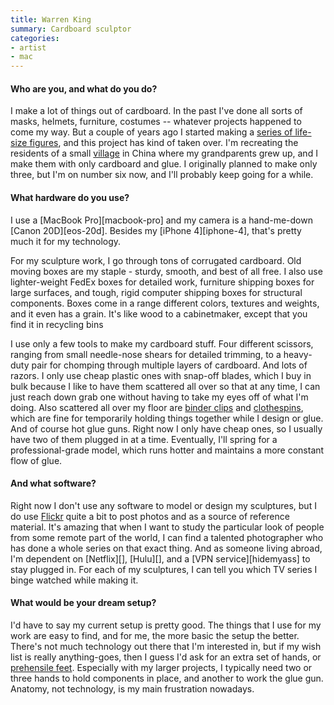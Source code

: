 ```yaml
---
title: Warren King
summary: Cardboard sculptor
categories:
- artist
- mac
---
```


#### Who are you, and what do you do?

I make a lot of things out of cardboard. In the past I've done all sorts of masks, helmets, furniture, costumes -- whatever projects happened to come my way. But a couple of years ago I started making a [series of life-size figures](http://wrnking.com "Warren's website."), and this project has kind of taken over. I'm recreating the residents of a small [village](https://goo.gl/maps/0SPSA "A map of Shaoxing in China.") in China where my grandparents grew up, and I make them with only cardboard and glue. I originally planned to make only three, but I'm on number six now, and I'll probably keep going for a while.

#### What hardware do you use?

I use a [MacBook Pro][macbook-pro] and my camera is a hand-me-down [Canon 20D][eos-20d]. Besides my [iPhone 4][iphone-4], that's pretty much it for my technology.

For my sculpture work, I go through tons of corrugated cardboard. Old moving boxes are my staple - sturdy, smooth, and best of all free. I also use lighter-weight FedEx boxes for detailed work, furniture shipping boxes for large surfaces, and tough, rigid computer shipping boxes for structural components. Boxes come in a range different colors, textures and weights, and it even has a grain. It's like wood to a cabinetmaker, except that you find it in recycling bins

I use only a few tools to make my cardboard stuff. Four different scissors, ranging from small needle-nose shears for detailed trimming, to a heavy-duty pair for chomping through multiple layers of cardboard. And lots of razors. I only use cheap plastic ones with snap-off blades, which I buy in bulk because I like to have them scattered all over so that at any time, I can just reach down grab one without having to take my eyes off of what I'm doing. Also scattered all over my floor are [binder clips](http://en.wikipedia.org/wiki/Binder_clip "The Wikipedia entry for Binder clips.") and [clothespins](https://en.wikipedia.org/wiki/Clothespin "The Wikipedia entry for Clothespins."), which are fine for temporarily holding things together while I design or glue. And of course hot glue guns. Right now I only have cheap ones, so I usually have two of them plugged in at a time. Eventually, I'll spring for a professional-grade model, which runs hotter and maintains a more constant flow of glue.

#### And what software?

Right now I don't use any software to model or design my sculptures, but I do use [Flickr](https://www.flickr.com/photos/65078346@N00/ "Warren's photos on Flickr.") quite a bit to post photos and as a source of reference material. It's amazing that when I want to study the particular look of people from some remote part of the world, I can find a talented photographer who has done a whole series on that exact thing. And as someone living abroad, I'm dependent on [Netflix][], [Hulu][], and a [VPN service][hidemyass] to stay plugged in. For each of my sculptures, I can tell you which TV series I binge watched while making it.

#### What would be your dream setup?

I'd have to say my current setup is pretty good. The things that I use for my work are easy to find, and for me, the more basic the setup the better. There's not much technology out there that I'm interested in, but if my wish list is really anything-goes, then I guess I'd ask for an extra set of hands, or [prehensile feet](http://powerlisting.wikia.com/wiki/Prehensile_Feet "The Superpower Wikia entry for prehensile feet."). Especially with my larger projects, I typically need two or three hands to hold components in place, and another to work the glue gun. Anatomy, not technology, is my main frustration nowadays.